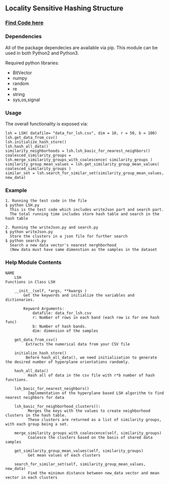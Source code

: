 ##  Locality Sensitive Hashing Structure

### [Find Code here](https://github.com/hariharan-m/EC504/tree/master/LSH/final)

### Dependencies

All of the package dependecies are available via pip. This module can be used in both Python2 and Python3.

Required python libraries:
* BitVector
* numpy
* random
* re
* string
* sys,os,signal



### Usage 
The overall functionality is exposed via:
~~~~
lsh = LSH( datafile= "data_for_lsh.csv", dim = 10, r = 50, b = 100)
lsh.get_data_from_csv()
lsh.initialize_hash_store()
lsh.hash_all_data()
similarity_neighborhoods = lsh.lsh_basic_for_nearest_neighbors()
coalesced_similarity_groups = lsh.merge_similarity_groups_with_coalescence( similarity_groups )
similarity_group_mean_values = lsh.get_similarity_group_mean_values( coalesced_similarity_groups )
similar_set = lsh.search_for_similar_set(similarity_group_mean_values, new_data)
~~~~


### Example 

~~~~
1. Running the test code in the file
$ python LSH.py
  This is the test code which includes writeJson part and search part.
  The total running time includes store hash table and search in the hash table
  
2. Running the writeJson.py and search.py
$ python writeJson.py
  Store the clusters in a json file for further search
$ python search.py
  Search a new data vector's nearest nerghborhood
  (New data must have same dimenstion as the samples in the dataset

~~~~


### Help Module Contents

~~~~
NAME
    LSH
Functions in Class LSH

    __init__(self, *args, **kwargs )
        Get the keywords and initialize the variables and dictionaries.
        
        Keyword Arguments:
            datafile: data_for_lsh.csv
            r: Number of rows in each band (each row is for one hash func)
            b: Number of hash bands.
            dim: dimension of the samples
    
    get_data_from_csv()
         Extracts the numerical data from your CSV file
  
    initialize_hash_store()
         Before hash_all_data(), we need initialization to generate the desired number of hyperplane orientations randomly.    
    
    hash_all_data()
          Hash all of data in the csv file with r*b number of hash functions.
    
    lsh_basic_for_nearest_neighbors()
          Implementation of the hyperplane based LSH algorithm to find nearest neighbors for data
          
    lsh_basic_for_neighborhood_clusters():
          Merges the keys with the values to create neighborhood clusters in the hash table.
          These clusters are returned as a list of similarity groups, with each group being a set.
          
    merge_similarity_groups_with_coalescence(self, similarity_groups)
          Coalesce the clusters based on the basis of shared data samples
          
    get_similarity_group_mean_values(self, similarity_groups)
          Get mean values of each clusters
          
    search_for_similar_set(self, similarity_group_mean_values, new_data)
          Find the minimun distance between new_data vector and mean vector in each clusters


~~~~

